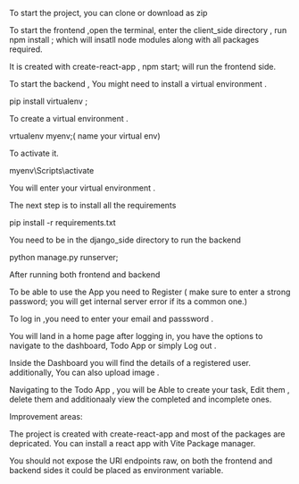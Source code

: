 To start the project, you can clone or download as zip

To start the frontend ,open the terminal, enter the client_side directory , run npm install ; which will insatll node modules along with all packages required.

It is created with create-react-app , npm start; will run the frontend side.




To start the backend , You might need to install a virtual environment . 

pip install virtualenv ;

To create a virtual environment .

vrtualenv myenv;( name your virtual env)

To activate it.

myenv\Scripts\activate

You will enter your virtual environment .

The next step is to install all the requirements 

pip install -r requirements.txt

You need to be in the django_side directory to run the backend

python manage.py runserver;


After running both frontend and backend

To be able to use the App you  need to Register ( make sure to enter a strong password; you will get internal server error if its a common one.)

To log in ,you need to enter your email and passsword .

You will land in a home page after logging in, you have the options to navigate to the dashboard, Todo App or simply Log out .

Inside the Dashboard you will find the details of a registered user. additionally, You can also upload image .

Navigating to the Todo App , you will be Able to create your task, Edit them , delete them and additionaaly view the completed and incomplete ones.


Improvement areas:

The project is created with create-react-app and most of the packages are depricated. You can install a react app with Vite Package manager.

You should not expose the URl endpoints raw, on both the frontend and backend sides it could be placed as environment variable.









